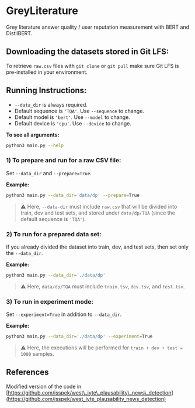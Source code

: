 # GreyLiterature

Grey literature answer quality / user reputation measurement with BERT and DistilBERT.

## Downloading the datasets stored in Git LFS:

To retrieve ``raw.csv`` files with ``git clone`` or ``git pull`` make sure Git LFS is pre-installed in your environment.

## Running Instructions:

* ``--data_dir`` is always required.
* Default sequence is ``'TQA'``. Use ``--sequence`` to change.
* Default model is ``'bert'``. Use ``--model`` to change.
* Default device is ``'cpu'``. Use ``--device`` to change.

**To see all arguments:**

```bash
python3 main.py --help
```

### 1) To prepare and run for a raw CSV file:

Set ``--data_dir`` and ``--prepare=True``.

**Example:**

```bash
python3 main.py --data_dir='data/dp' --prepare=True
```

> :warning: Here, ``--data-dir`` must include ``raw.csv`` that will be divided into train, dev and test sets, and stored under ``data/dp/TQA`` (since the default sequence is ``'TQA'``).

### 2) To run for a prepared data set:

If you already divided the dataset into train, dev, and test sets, then set only the ``--data_dir``.

**Example:**

```bash
python3 main.py --data_dir='./data/dp'
```

> :warning: Here, ``data/dp/TQA`` must include ``train.tsv``, ``dev.tsv``, and ``test.tsv``.

### 3) To run in experiment mode:

Set ``--experiment=True`` in addition to ``--data_dir``.

**Example:**
 
```bash
python3 main.py --data_dir='./data/dp' --experiment=True
```

> :warning: Here, the executions will be performed for ``train + dev + test = 1000`` samples.

## References

Modified version of the code in [https://github.com/isspek/west\_iyte\_plausability\_news\_detection](https://github.com/isspek/west_iyte_plausability_news_detection)